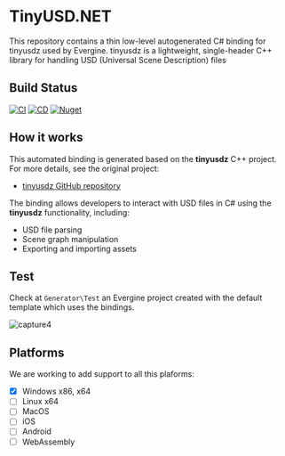 # TinyUSD.NET

This repository contains a thin low-level autogenerated C# binding for tinyusdz used by Evergine.
tinyusdz is a lightweight, single-header C++ library for handling USD (Universal Scene Description) files

## Build Status
[![CI](https://github.com/EvergineTeam/TinyUSD.NET/actions/workflows/CI.yml/badge.svg)](https://github.com/EvergineTeam/TinyUSD.NET/actions/workflows/CI.yml)
[![CD](https://github.com/EvergineTeam/TinyUSD.NET/actions/workflows/CD.yml/badge.svg)](https://github.com/EvergineTeam/TinyUSD.NET/actions/workflows/CD.yml)
[![Nuget](https://img.shields.io/nuget/v/Evergine.Bindings.TinyUSD?logo=nuget)](https://www.nuget.org/packages/Evergine.Bindings.TinyUSD)

## How it works

This automated binding is generated based on the **tinyusdz** C++ project. For more details, see the original project:

- [tinyusdz GitHub repository](https://github.com/lighttransport/tinyusdz)

The binding allows developers to interact with USD files in C# using the **tinyusdz** functionality, including:

- USD file parsing
- Scene graph manipulation
- Exporting and importing assets

## Test

Check at `Generator\Test` an Evergine project created with the default template which uses the bindings.

![capture4](https://user-images.githubusercontent.com/1783366/177344683-a5d7a2c0-7afa-4cb5-ab15-cc54c9dcc24c.png)

## Platforms
We are working to add support to all this plaforms:

- [x] Windows x86, x64
- [ ] Linux x64
- [ ] MacOS
- [ ] iOS
- [ ] Android
- [ ] WebAssembly
